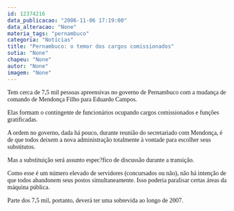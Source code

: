 ```yaml
---
id: 12374216
data_publicacao: "2006-11-06 17:19:00"
data_alteracao: "None"
materia_tags: "pernambuco"
categoria: "Notícias"
title: "Pernambuco: o temor dos cargos comissionados"
sutia: "None"
chapeu: "None"
autor: "None"
imagem: "None"
---
```

<p><P><FONT face=Verdana>Tem cerca de 7,5 mil pessoas apreensivas no governo de Pernambuco com a mudança de comando de Mendonça Filho para Eduardo Campos.</FONT></P></p>
<p><P><FONT face=Verdana>Elas formam o contingente de funcionários ocupando cargos comissionados e funções gratificadas.</FONT></P></p>
<p><P><FONT face=Verdana>A ordem no governo, dada há pouco, durante reunião do secretariado com Mendonça, é de que todos deixem a nova administração totalmente à vontade para escolher seus substitutos.</FONT></P></p>
<p><P><FONT face=Verdana>Mas a substituição será assunto espec?fico de discussão durante a transição. </FONT></P></p>
<p><P><FONT face=Verdana>Como esse é um número elevado de servidores (concursados ou não), não há intenção de que todos abandonem seus postos simultaneamente. Isso poderia paralisar certas áreas da máquina pública.</FONT></P></p>
<p><P><FONT face=Verdana>Parte dos 7,5 mil, portanto, deverá ter uma sobrevida ao longo de 2007.</FONT></P> </p>
